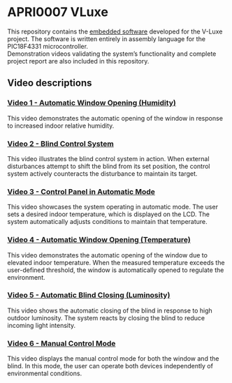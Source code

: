 # APRI0007 VLuxe
This repository contains the [embedded software](https://github.com/Arnaudinnau/APRI0007_VLuxe/blob/main/V_Luxe_Code.asm) developed for the V-Luxe project. The software is written entirely in assembly language for the PIC18F4331 microcontroller.  
Demonstration videos validating the system’s functionality and complete project report are also included in this repository.

## Video descriptions
### [Video 1 - Automatic Window Opening (Humidity)](https://github.com/Arnaudinnau/APRI0007_VLuxe/blob/main/1.mp4)
This video demonstrates the automatic opening of the window in response to increased indoor relative humidity.

### [Video 2 - Blind Control System](https://github.com/Arnaudinnau/APRI0007_VLuxe/blob/main/2.mp4)
This video illustrates the blind control system in action. When external disturbances attempt to shift the blind from its set position, the control system actively counteracts the disturbance to maintain its target.

### [Video 3 - Control Panel in Automatic Mode](https://github.com/Arnaudinnau/APRI0007_VLuxe/blob/main/3.mp4)
This video showcases the system operating in automatic mode. The user sets a desired indoor temperature, which is displayed on the LCD. The system automatically adjusts conditions to maintain that temperature.

### [Video 4 - Automatic Window Opening (Temperature)](https://github.com/Arnaudinnau/APRI0007_VLuxe/blob/main/4.mp4)
This video demonstrates the automatic opening of the window due to elevated indoor temperature. When the measured temperature exceeds the user-defined threshold, the window is automatically opened to regulate the environment.

### [Video 5 - Automatic Blind Closing (Luminosity)](https://github.com/Arnaudinnau/APRI0007_VLuxe/blob/main/5.mp4)
This video shows the automatic closing of the blind in response to high outdoor luminosity. The system reacts by closing the blind to reduce incoming light intensity.

### [Video 6 - Manual Control Mode](https://github.com/Arnaudinnau/APRI0007_VLuxe/blob/main/6.mp4)
This video displays the manual control mode for both the window and the blind. In this mode, the user can operate both devices independently of environmental conditions.

